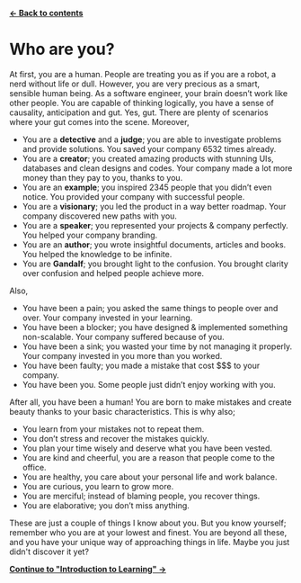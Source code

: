 [**← Back to contents**](../../common/contents.md)

# Who are you?

At first, you are a human. People are treating you as if you are a robot, a nerd without life or dull. However, you are very precious as a smart, sensible human being. As a software engineer, your brain doesn’t work like other people. You are capable of thinking logically, you have a sense of causality, anticipation and gut. Yes, gut. There are plenty of scenarios where your gut comes into the scene. Moreover,

- You are a **detective** and a **judge**; you are able to investigate problems and provide solutions. You saved your company 6532 times already.
- You are a **creator**; you created amazing products with stunning UIs, databases and clean designs and codes. Your company made a lot more money than they pay to you, thanks to you.
- You are an **example**; you inspired 2345 people that you didn’t even notice. You provided your company with successful people.
- You are a **visionary**; you led the product in a way better roadmap. Your company discovered new paths with you.
- You are a **speaker**; you represented your projects & company perfectly. You helped your company branding.
- You are an **author**; you wrote insightful documents, articles and books. You helped the knowledge to be infinite.
- You are **Gandalf**; you brought light to the confusion. You brought clarity over confusion and helped people achieve more.

Also,

- You have been a pain; you asked the same things to people over and over. Your company invested in your learning.
- You have been a blocker; you have designed & implemented something non-scalable. Your company suffered because of you.
- You have been a sink; you wasted your time by not managing it properly. Your company invested in you more than you worked.
- You have been faulty; you made a mistake that cost $$$ to your company.
- You have been you. Some people just didn’t enjoy working with you.

After all, you have been a human! You are born to make mistakes and create beauty thanks to your basic characteristics. This is why also;

- You learn from your mistakes not to repeat them.
- You don’t stress and recover the mistakes quickly.
- You plan your time wisely and deserve what you have been vested.
- You are kind and cheerful, you are a reason that people come to the office.
- You are healthy, you care about your personal life and work balance.
- You are curious, you learn to grow more.
- You are merciful; instead of blaming people, you recover things.
- You are elaborative; you don’t miss anything.

These are just a couple of things I know about you. But you know yourself; remember who you are at your lowest and finest. You are beyond all these, and you have your unique way of approaching things in life. Maybe you just didn't discover it yet?

[**Continue to "Introduction to Learning" →**](introduction_to_learning.md)
